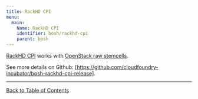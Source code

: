 ```yaml
---
title: RackHD CPI
menu:
  main:
    Name: RackHD CPI
    identifier: bosh/rackhd-cpi
    parent: bosh
---
```


[RackHD CPI](https://bosh.io/releases/github.com/cloudfoundry-incubator/bosh-rackhd-cpi-release) works with [OpenStack raw stemcells](https://bosh.io/stemcells/bosh-openstack-kvm-ubuntu-trusty-go_agent-raw).

See more details on Github: [https://github.com/cloudfoundry-incubator/bosh-rackhd-cpi-release].

---
[Back to Table of Contents](index.html#cpi-config)
